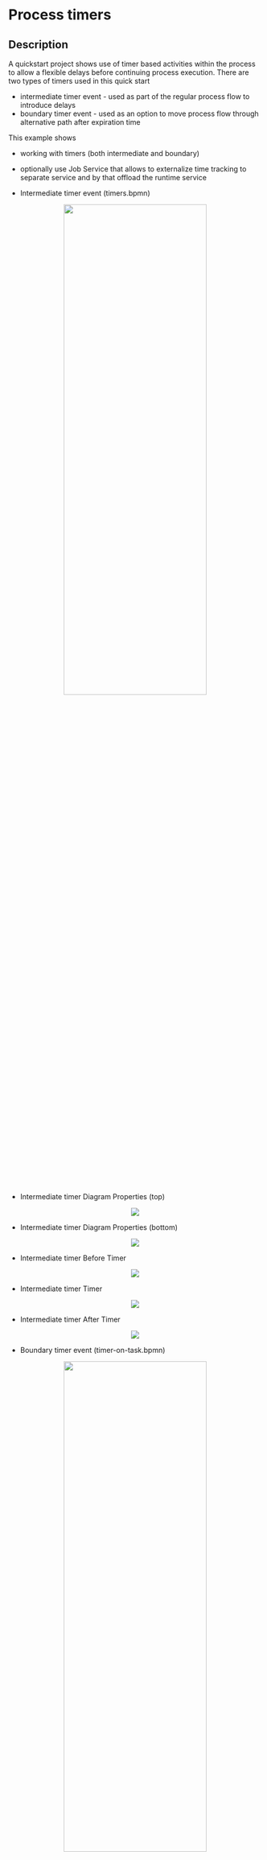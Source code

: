 # Process timers

## Description

A quickstart project shows use of timer based activities within the process to
allow a flexible delays before continuing process execution. There are two types
of timers used in this quick start

* intermediate timer event - used as part of the regular process flow to introduce delays
* boundary timer event - used as an option to move process flow through alternative path after expiration time

This example shows

* working with timers (both intermediate and boundary)
* optionally use Job Service that allows to externalize time tracking to separate service and by that offload the runtime service


* Intermediate timer event (timers.bpmn)
<p align="center"><img width=75% height=50% src="docs/images/timers.png"></p>

* Intermediate timer Diagram Properties (top)
<p align="center"><img src="docs/images/timersDiagramProperties.png"></p>

* Intermediate timer Diagram Properties (bottom)
<p align="center"><img src="docs/images/timersDiagramProperties2.png"></p>

* Intermediate timer Before Timer
<p align="center"><img src="docs/images/timersBeforeTimerScriptTask.png"></p>

* Intermediate timer Timer
<p align="center"><img src="docs/images/timersTimer.png"></p>

* Intermediate timer After Timer
<p align="center"><img src="docs/images/timersAfterTimerScriptCall.png"></p>

* Boundary timer event (timer-on-task.bpmn)
<p align="center"><img width=75% height=50% src="docs/images/timerOnTask.png"></p>

* Boundary timer Diagram Properties  (top)
<p align="center"><img src="docs/images/timerOnTaskDiagramProperties.png"></p>

* Boundary timer Diagram Properties (bottom)
<p align="center"><img src="docs/images/timerOnTaskDiagramProperties2.png"></p>

* Boundary timer Before Timer
<p align="center"><img src="docs/images/timerOnTaskBeforeTimerScriptCall.png"></p>

* Boundary timer User Task (top)
<p align="center"><img src="docs/images/timerOnTaskUserTask1.png"></p>

* Boundary timer User Task (bottom)
<p align="center"><img src="docs/images/timerOnTaskUserTask2.png"></p>

* Boundary timer Timer
<p align="center"><img src="docs/images/timerOnTaskBoundaryTimer.png"></p>

* Boundary timer After Timer
<p align="center"><img src="docs/images/timerOnTaskAfterTimerScriptCall.png"></p>

* Cycle timer event (timerCycle.bpmn)
<p align="center"><img width=75% height=50% src="docs/images/timersCycleProcess.png"></p>

* Cycle timer Diagram Properties (top)
<p align="center"><img src="docs/images/timersCycleDiagramProperties.png"></p>

* Cycle timer Diagram Properties (bottom)
<p align="center"><img src="docs/images/timersCycleDiagramProperties.png"></p>

* Cycle timer Before Timer
<p align="center"><img src="docs/images/timersCycleBeforeTimerScriptTask.png"></p>

* Cycle timer Timer
<p align="center"><img src="docs/images/timerCycle.png"></p>

* Cycle timer AfterTimer
<p align="center"><img src="docs/images/timersCycleAfterTimerScriptTask.png"></p>


Timer expression is expected to be given in ISO-8601 format e.g. PT30S - wait 30 seconds before expiring.
This needs to be given when starting process instance as delay attribute of type string.

## Build and run

### Prerequisites

You will need:
  - Java 17+ installed
  - Environment variable JAVA_HOME set accordingly
  - Maven 3.9.9+ installed

When using native image compilation, you will also need:
  - GraalVM 19.3+ installed
  - Environment variable GRAALVM_HOME set accordingly
  - GraalVM native image needs as well native-image extension: https://www.graalvm.org/reference-manual/native-image/
  - Note that GraalVM native image compilation typically requires other packages (glibc-devel, zlib-devel and gcc) to be installed too, please refer to GraalVM installation documentation for more details.

### Start Kogito Job Service

You need to download the job service and start it locally

You can download it from [Select Latest Version]
https://repo.maven.apache.org/maven2/org/kie/kogito/jobs-service/

```sh
java -Dquarkus.http.port=8085 -jar jobs-service-common/target/jobs-service-common-{version}-runner.jar
```

* After Starting Kogito Web Service you should see a similar Log as follows

<p align="center"><img src="docs/images/kogitoWebServiceLog.png"></p>

In case you'd like to run the job service with enabled persistence then start
Infinispan server before and then run the job service with following command

Download Infinispan Server from
https://infinispan.org/download/

Start Infinispan Server
[Infinispan Directory]/bin/sh server.sh

```sh
java -Dquarkus.http.port=8085 -jar jobs-service-infinispan/target/jobs-service-infinispan-{version}-runner.jar
```

* After Starting Infinispan you should see a similar Log as follows

<p align="center"><img src="docs/images/infinispanRunning.png"></p>

If you'd like to use PostgresSQL or MongoDB as persistence, start the PostgreSQL or MongoDB server, then start job service with following command

For PostgreSQL:
```sh
java -Dquarkus.http.port=8085 -Dquarkus.datasource.username={username} -Dquarkus.datasource.password={password} -Dquarkus.datasource.reactive.url=postgresql://{host}:{port}/{db} -Dquarkus.datasource.jdbc.url=jdbc:postgresql://{host}:{port}/{db}  -jar jobs-service-postgresql/target/jobs-service-postgresql-{version}-runner.jar
```

For MongoDB:
```sh
java -Dquarkus.http.port=8085 -Dquarkus.mongodb.connection-string=mongodb://{username}:{password}@{host}:{port} -Dquarkus.mongodb.database={db} -jar jobs-service-mongodb/target/jobs-service-mongodb-{version}-runner.jar
```

In all cases replace `{version}` with actual Kogito version to be used (Job Service is available from 0.6.0)

After that you can redo the timer queries described above.

### Kogito Jobs Service configuration into the application

To be able to use Kogito Job Service as embedded , an additional dependency is needed into the `pom.xml` file:

```xml
		<dependency>
			<groupId>org.kie</groupId>
			<artifactId>kogito-addons-quarkus-embedded-jobs</artifactId>
		</dependency>
```

Then, to allow to use Job Service as timer service there is a need to specify some properties in the `src/main/application.properties` file:

```properties
kogito.jobs-service.url=http://localhost:8085
kogito.service.url=http://localhost:8080
```

First one is used to direct the Kogito runtime to let it know where is the Kogito Job Service - it needs to match the location of the Kogito Job Service when starting it - see below.  
Second one is used by Kogito Job Service to callback when the timer expires and needs to be pointing to the service host and port

### Compile and Run in Local Dev Mode

```sh
mvn clean compile quarkus:dev
```

NOTE: With dev mode of Quarkus you can take advantage of hot reload for business assets like processes, rules, decision tables and java code. No need to redeploy or restart your running application.

### Package and Run in JVM mode

```sh
mvn clean package
java -jar target/quarkus-app/quarkus-run.jar
```

or on windows

```sh
mvn clean package 
java -jar target\quarkus-app\quarkus-run.jar 
```

### Package and Run using Local Native Image
Note that the following configuration property needs to be added to `application.properties` in order to enable automatic registration of `META-INF/services` entries required by the workflow engine:
```
quarkus.native.auto-service-loader-registration=true
```

Note that this requires GRAALVM_HOME to point to a valid GraalVM installation

```sh
mvn clean package -Pnative
```

To run the generated native executable, generated in `target/`, execute

```
./target/process-timer-quarkus-runner
```

### OpenAPI (Swagger) documentation
[Specification at swagger.io](https://swagger.io/docs/specification/about/)

You can take a look at the [OpenAPI definition](http://localhost:8080/openapi?format=json) - automatically generated and included in this service - to determine all available operations exposed by this service. For easy readability you can visualize the OpenAPI definition file using a UI tool like for example available [Swagger UI](https://editor.swagger.io).

In addition, various clients to interact with this service can be easily generated using this OpenAPI definition.

When running in either Quarkus Development or Native mode, we also leverage the [Quarkus OpenAPI extension](https://quarkus.io/guides/openapi-swaggerui#use-swagger-ui-for-development) that exposes [Swagger UI](http://localhost:8080/swagger-ui/) that you can use to look at available REST endpoints and send test requests.


### Submit a request to start new timers process

To make use of this application it is as simple as putting a sending request to `http://localhost:8080/timers`  with following content

```json
{
    "delay" : "PT30S"
}

```

Complete curl command can be found below:

```sh
curl -X POST -H 'Content-Type:application/json' -H 'Accept:application/json' -d '{"delay" : "PT30S"}' http://localhost:8080/timers
```

### Show active timer instances

```sh
curl -H 'Content-Type:application/json' -H 'Accept:application/json' http://localhost:8080/timers
```

### Cancel timer instance

```sh
curl -X DELETE 'http://localhost:8080/timers/{uuid}'
```

where `{uuid}` is the id of the given timer instance


### Submit a request to start new timers cycle process

To make use of this application it is as simple as putting a sending request to `http://localhost:8080/timerscycle`  with following content

```sh
{
    "delay" : "R2/PT1S"
}

```

Complete curl command can be found below:

```sh
curl -X POST -H 'Content-Type:application/json' -H 'Accept:application/json' -d '{"delay" : "R2/PT1S"}' http://localhost:8080/timerscycle
```

### Show active timer instances

```sh
curl -H 'Content-Type:application/json' -H 'Accept:application/json' http://localhost:8080/timerscycle
```

### Cancel timer cycle instance

```sh
curl -X DELETE 'http://localhost:8080/timerscycle/{uuid}'
```

where `{uuid}` is the id of the given timer cycle instance


### Submit a request to start new boundary timers process

To make use of this application it is as simple as putting a sending request to `http://localhost:8080/timersOnTask`  with following content

```json
{
    "delay" : "PT30S"
}

```

Complete curl command can be found below:

```sh
curl -X POST -H 'Content-Type:application/json' -H 'Accept:application/json' -d '{"delay" : "PT30S"}' http://localhost:8080/timersOnTask
```

### Show active boundary timer instances

```sh
curl -H 'Content-Type:application/json' -H 'Accept:application/json' http://localhost:8080/timersOnTask
```

### Cancel boundary timer instance

```sh
curl -X DELETE 'http://localhost:8080/timersOnTask/{uuid}'
```

where `{uuid}` is the id of the given timer instance

After executing the above commands you should see a log similar to

* Quarkus Log

```
Before timer... waiting for  PT30S
After Timer
Before timer, waiting for task to be complete or expires in PT30S
After Timer
Before timer... waiting for  R2/PT1S
After Timer
After Timer
```

